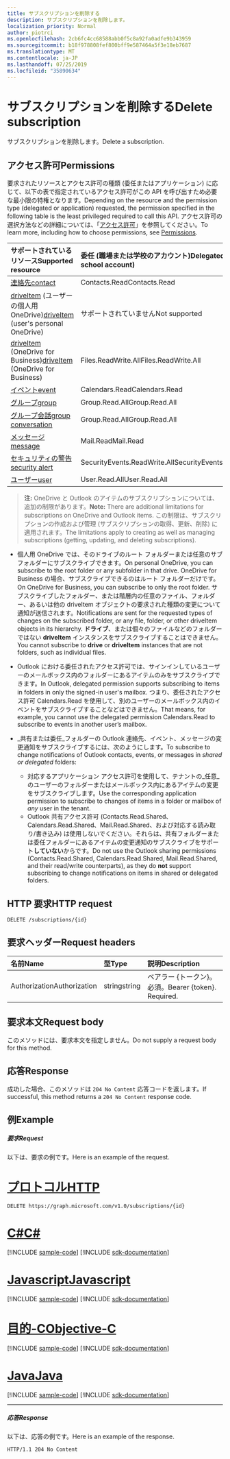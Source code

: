 ```yaml
---
title: サブスクリプションを削除する
description: サブスクリプションを削除します。
localization_priority: Normal
author: piotrci
ms.openlocfilehash: 2cb6fc4cc68588abb0f5c8a92fa0adfe9b343959
ms.sourcegitcommit: b18f978808fef800bff9e587464a5f3e18eb7687
ms.translationtype: MT
ms.contentlocale: ja-JP
ms.lasthandoff: 07/25/2019
ms.locfileid: "35890634"
---
```

# <a name="delete-subscription"></a><span data-ttu-id="7b9fe-103">サブスクリプションを削除する</span><span class="sxs-lookup"><span data-stu-id="7b9fe-103">Delete subscription</span></span>

<span data-ttu-id="7b9fe-104">サブスクリプションを削除します。</span><span class="sxs-lookup"><span data-stu-id="7b9fe-104">Delete a subscription.</span></span>

## <a name="permissions"></a><span data-ttu-id="7b9fe-105">アクセス許可</span><span class="sxs-lookup"><span data-stu-id="7b9fe-105">Permissions</span></span>

<span data-ttu-id="7b9fe-106">要求されたリソースとアクセス許可の種類 (委任またはアプリケーション) に応じて、以下の表で指定されているアクセス許可がこの API を呼び出すため必要な最小限の特権となります。</span><span class="sxs-lookup"><span data-stu-id="7b9fe-106">Depending on the resource and the permission type (delegated or application) requested, the permission specified in the following table is the least privileged required to call this API.</span></span> <span data-ttu-id="7b9fe-107">アクセス許可の選択方法などの詳細については、「[アクセス許可](/graph/permissions-reference)」を参照してください。</span><span class="sxs-lookup"><span data-stu-id="7b9fe-107">To learn more, including how to choose permissions, see [Permissions](/graph/permissions-reference).</span></span>

| <span data-ttu-id="7b9fe-108">サポートされているリソース</span><span class="sxs-lookup"><span data-stu-id="7b9fe-108">Supported resource</span></span> | <span data-ttu-id="7b9fe-109">委任 (職場または学校のアカウント)</span><span class="sxs-lookup"><span data-stu-id="7b9fe-109">Delegated (work or school account)</span></span> | <span data-ttu-id="7b9fe-110">委任 (個人用 Microsoft アカウント)</span><span class="sxs-lookup"><span data-stu-id="7b9fe-110">Delegated (personal Microsoft account)</span></span> | <span data-ttu-id="7b9fe-111">アプリケーション</span><span class="sxs-lookup"><span data-stu-id="7b9fe-111">Application</span></span> |
|:-----|:-----|:-----|:-----|
|[<span data-ttu-id="7b9fe-112">連絡先</span><span class="sxs-lookup"><span data-stu-id="7b9fe-112">contact</span></span>](../resources/contact.md) | <span data-ttu-id="7b9fe-113">Contacts.Read</span><span class="sxs-lookup"><span data-stu-id="7b9fe-113">Contacts.Read</span></span> | <span data-ttu-id="7b9fe-114">Contacts.Read</span><span class="sxs-lookup"><span data-stu-id="7b9fe-114">Contacts.Read</span></span> | <span data-ttu-id="7b9fe-115">Contacts.Read</span><span class="sxs-lookup"><span data-stu-id="7b9fe-115">Contacts.Read</span></span> |
|<span data-ttu-id="7b9fe-116">[driveItem](../resources/driveitem.md) (ユーザーの個人用 OneDrive)</span><span class="sxs-lookup"><span data-stu-id="7b9fe-116">[driveItem](../resources/driveitem.md) (user's personal OneDrive)</span></span> | <span data-ttu-id="7b9fe-117">サポートされていません</span><span class="sxs-lookup"><span data-stu-id="7b9fe-117">Not supported</span></span> | <span data-ttu-id="7b9fe-118">Files.ReadWrite</span><span class="sxs-lookup"><span data-stu-id="7b9fe-118">Files.ReadWrite</span></span> | <span data-ttu-id="7b9fe-119">サポートされていません</span><span class="sxs-lookup"><span data-stu-id="7b9fe-119">Not supported</span></span> |
|<span data-ttu-id="7b9fe-120">[driveItem](../resources/driveitem.md) (OneDrive for Business)</span><span class="sxs-lookup"><span data-stu-id="7b9fe-120">[driveItem](../resources/driveitem.md) (OneDrive for Business)</span></span> | <span data-ttu-id="7b9fe-121">Files.ReadWrite.All</span><span class="sxs-lookup"><span data-stu-id="7b9fe-121">Files.ReadWrite.All</span></span> | <span data-ttu-id="7b9fe-122">サポートされていません</span><span class="sxs-lookup"><span data-stu-id="7b9fe-122">Not supported</span></span> | <span data-ttu-id="7b9fe-123">Files.ReadWrite.All</span><span class="sxs-lookup"><span data-stu-id="7b9fe-123">Files.ReadWrite.All</span></span> |
|[<span data-ttu-id="7b9fe-124">イベント</span><span class="sxs-lookup"><span data-stu-id="7b9fe-124">event</span></span>](../resources/event.md) | <span data-ttu-id="7b9fe-125">Calendars.Read</span><span class="sxs-lookup"><span data-stu-id="7b9fe-125">Calendars.Read</span></span> | <span data-ttu-id="7b9fe-126">Calendars.Read</span><span class="sxs-lookup"><span data-stu-id="7b9fe-126">Calendars.Read</span></span> | <span data-ttu-id="7b9fe-127">Calendars.Read</span><span class="sxs-lookup"><span data-stu-id="7b9fe-127">Calendars.Read</span></span> |
|[<span data-ttu-id="7b9fe-128">グループ</span><span class="sxs-lookup"><span data-stu-id="7b9fe-128">group</span></span>](../resources/group.md) | <span data-ttu-id="7b9fe-129">Group.Read.All</span><span class="sxs-lookup"><span data-stu-id="7b9fe-129">Group.Read.All</span></span> | <span data-ttu-id="7b9fe-130">サポート対象外</span><span class="sxs-lookup"><span data-stu-id="7b9fe-130">Not supported</span></span> | <span data-ttu-id="7b9fe-131">Group.Read.All</span><span class="sxs-lookup"><span data-stu-id="7b9fe-131">Group.Read.All</span></span> |
|[<span data-ttu-id="7b9fe-132">グループ会話</span><span class="sxs-lookup"><span data-stu-id="7b9fe-132">group conversation</span></span>](../resources/conversation.md) | <span data-ttu-id="7b9fe-133">Group.Read.All</span><span class="sxs-lookup"><span data-stu-id="7b9fe-133">Group.Read.All</span></span> | <span data-ttu-id="7b9fe-134">非サポート</span><span class="sxs-lookup"><span data-stu-id="7b9fe-134">Not supported</span></span> | <span data-ttu-id="7b9fe-135">非サポート</span><span class="sxs-lookup"><span data-stu-id="7b9fe-135">Not supported</span></span> |
|[<span data-ttu-id="7b9fe-136">メッセージ</span><span class="sxs-lookup"><span data-stu-id="7b9fe-136">message</span></span>](../resources/message.md) | <span data-ttu-id="7b9fe-137">Mail.Read</span><span class="sxs-lookup"><span data-stu-id="7b9fe-137">Mail.Read</span></span> | <span data-ttu-id="7b9fe-138">Mail.Read</span><span class="sxs-lookup"><span data-stu-id="7b9fe-138">Mail.Read</span></span> | <span data-ttu-id="7b9fe-139">Mail.Read</span><span class="sxs-lookup"><span data-stu-id="7b9fe-139">Mail.Read</span></span> |
|[<span data-ttu-id="7b9fe-140">セキュリティの警告</span><span class="sxs-lookup"><span data-stu-id="7b9fe-140">security alert</span></span>](../resources/alert.md) | <span data-ttu-id="7b9fe-141">SecurityEvents.ReadWrite.All</span><span class="sxs-lookup"><span data-stu-id="7b9fe-141">SecurityEvents.ReadWrite.All</span></span> | <span data-ttu-id="7b9fe-142">サポート対象外</span><span class="sxs-lookup"><span data-stu-id="7b9fe-142">Not supported</span></span> | <span data-ttu-id="7b9fe-143">SecurityEvents.ReadWrite.All</span><span class="sxs-lookup"><span data-stu-id="7b9fe-143">SecurityEvents.ReadWrite.All</span></span> |
|[<span data-ttu-id="7b9fe-144">ユーザー</span><span class="sxs-lookup"><span data-stu-id="7b9fe-144">user</span></span>](../resources/user.md) | <span data-ttu-id="7b9fe-145">User.Read.All</span><span class="sxs-lookup"><span data-stu-id="7b9fe-145">User.Read.All</span></span> | <span data-ttu-id="7b9fe-146">User.Read.All</span><span class="sxs-lookup"><span data-stu-id="7b9fe-146">User.Read.All</span></span> | <span data-ttu-id="7b9fe-147">User.Read.All</span><span class="sxs-lookup"><span data-stu-id="7b9fe-147">User.Read.All</span></span> |

> <span data-ttu-id="7b9fe-148">**注:** OneDrive と Outlook のアイテムのサブスクリプションについては、追加の制限があります。</span><span class="sxs-lookup"><span data-stu-id="7b9fe-148">**Note:** There are additional limitations for subscriptions on OneDrive and Outlook items.</span></span> <span data-ttu-id="7b9fe-149">この制限は、サブスクリプションの作成および管理 (サブスクリプションの取得、更新、削除) に適用されます。</span><span class="sxs-lookup"><span data-stu-id="7b9fe-149">The limitations apply to creating as well as managing subscriptions (getting, updating, and deleting subscriptions).</span></span>

- <span data-ttu-id="7b9fe-150">個人用 OneDrive では、そのドライブのルート フォルダーまたは任意のサブフォルダーにサブスクライブできます。</span><span class="sxs-lookup"><span data-stu-id="7b9fe-150">On personal OneDrive, you can subscribe to the root folder or any subfolder in that drive.</span></span> <span data-ttu-id="7b9fe-151">OneDrive for Business の場合、サブスクライブできるのはルート フォルダーだけです。</span><span class="sxs-lookup"><span data-stu-id="7b9fe-151">On OneDrive for Business, you can subscribe to only the root folder.</span></span> <span data-ttu-id="7b9fe-152">サブスクライブしたフォルダー、または階層内の任意のファイル、フォルダー、あるいは他の driveItem オブジェクトの要求された種類の変更について通知が送信されます。</span><span class="sxs-lookup"><span data-stu-id="7b9fe-152">Notifications are sent for the requested types of changes on the subscribed folder, or any file, folder, or other driveItem objects in its hierarchy.</span></span> <span data-ttu-id="7b9fe-153">**ドライブ**、または個々のファイルなどのフォルダーではない **driveItem** インスタンスをサブスクライブすることはできません。</span><span class="sxs-lookup"><span data-stu-id="7b9fe-153">You cannot subscribe to **drive** or **driveItem** instances that are not folders, such as individual files.</span></span>

- <span data-ttu-id="7b9fe-154">Outlook における委任されたアクセス許可では、サインインしているユーザーのメールボックス内のフォルダーにあるアイテムのみをサブスクライブできます。</span><span class="sxs-lookup"><span data-stu-id="7b9fe-154">In Outlook, delegated permission supports subscribing to items in folders in only the signed-in user's mailbox.</span></span> <span data-ttu-id="7b9fe-155">つまり、委任されたアクセス許可 Calendars.Read を使用して、別のユーザーのメールボックス内のイベントをサブスクライブすることなどはできません。</span><span class="sxs-lookup"><span data-stu-id="7b9fe-155">That means, for example, you cannot use the delegated permission Calendars.Read to subscribe to events in another user’s mailbox.</span></span>
- <span data-ttu-id="7b9fe-156">_共有または委任_フォルダーの Outlook 連絡先、イベント、メッセージの変更通知をサブスクライブするには、次のようにします。</span><span class="sxs-lookup"><span data-stu-id="7b9fe-156">To subscribe to change notifications of Outlook contacts, events, or messages in _shared or delegated_ folders:</span></span>

  - <span data-ttu-id="7b9fe-157">対応するアプリケーション アクセス許可を使用して、テナントの_任意_のユーザーのフォルダーまたはメールボックス内にあるアイテムの変更をサブスクライブします。</span><span class="sxs-lookup"><span data-stu-id="7b9fe-157">Use the corresponding application permission to subscribe to changes of items in a folder or mailbox of _any_ user in the tenant.</span></span>
  - <span data-ttu-id="7b9fe-158">Outlook 共有アクセス許可 (Contacts.Read.Shared、Calendars.Read.Shared、Mail.Read.Shared、および対応する読み取り/書き込み) は使用しないでください。それらは、共有フォルダーまたは委任フォルダーにあるアイテムの変更通知のサブスクライブをサポート**していない**からです。</span><span class="sxs-lookup"><span data-stu-id="7b9fe-158">Do not use the Outlook sharing permissions (Contacts.Read.Shared, Calendars.Read.Shared, Mail.Read.Shared, and their read/write counterparts), as they do **not** support subscribing to change notifications on items in shared or delegated folders.</span></span>


## <a name="http-request"></a><span data-ttu-id="7b9fe-159">HTTP 要求</span><span class="sxs-lookup"><span data-stu-id="7b9fe-159">HTTP request</span></span>

<!-- { "blockType": "ignored" } -->

```http
DELETE /subscriptions/{id}
```

## <a name="request-headers"></a><span data-ttu-id="7b9fe-160">要求ヘッダー</span><span class="sxs-lookup"><span data-stu-id="7b9fe-160">Request headers</span></span>

| <span data-ttu-id="7b9fe-161">名前</span><span class="sxs-lookup"><span data-stu-id="7b9fe-161">Name</span></span>       | <span data-ttu-id="7b9fe-162">型</span><span class="sxs-lookup"><span data-stu-id="7b9fe-162">Type</span></span> | <span data-ttu-id="7b9fe-163">説明</span><span class="sxs-lookup"><span data-stu-id="7b9fe-163">Description</span></span>|
|:-----------|:------|:----------|
| <span data-ttu-id="7b9fe-164">Authorization</span><span class="sxs-lookup"><span data-stu-id="7b9fe-164">Authorization</span></span>  | <span data-ttu-id="7b9fe-165">string</span><span class="sxs-lookup"><span data-stu-id="7b9fe-165">string</span></span>  | <span data-ttu-id="7b9fe-p105">ベアラー {トークン}。必須。</span><span class="sxs-lookup"><span data-stu-id="7b9fe-p105">Bearer {token}. Required.</span></span> |

## <a name="request-body"></a><span data-ttu-id="7b9fe-168">要求本文</span><span class="sxs-lookup"><span data-stu-id="7b9fe-168">Request body</span></span>

<span data-ttu-id="7b9fe-169">このメソッドには、要求本文を指定しません。</span><span class="sxs-lookup"><span data-stu-id="7b9fe-169">Do not supply a request body for this method.</span></span>

## <a name="response"></a><span data-ttu-id="7b9fe-170">応答</span><span class="sxs-lookup"><span data-stu-id="7b9fe-170">Response</span></span>

<span data-ttu-id="7b9fe-171">成功した場合、このメソッドは `204 No Content` 応答コードを返します。</span><span class="sxs-lookup"><span data-stu-id="7b9fe-171">If successful, this method returns a `204 No Content` response code.</span></span>

## <a name="example"></a><span data-ttu-id="7b9fe-172">例</span><span class="sxs-lookup"><span data-stu-id="7b9fe-172">Example</span></span>

##### <a name="request"></a><span data-ttu-id="7b9fe-173">要求</span><span class="sxs-lookup"><span data-stu-id="7b9fe-173">Request</span></span>

<span data-ttu-id="7b9fe-174">以下は、要求の例です。</span><span class="sxs-lookup"><span data-stu-id="7b9fe-174">Here is an example of the request.</span></span>

# <a name="httptabhttp"></a>[<span data-ttu-id="7b9fe-175">プロトコル</span><span class="sxs-lookup"><span data-stu-id="7b9fe-175">HTTP</span></span>](#tab/http)
<!-- {
  "blockType": "request",
  "name": "delete_subscription"
}-->

```http
DELETE https://graph.microsoft.com/v1.0/subscriptions/{id}
```
# <a name="ctabcsharp"></a>[<span data-ttu-id="7b9fe-176">C#</span><span class="sxs-lookup"><span data-stu-id="7b9fe-176">C#</span></span>](#tab/csharp)
[!INCLUDE [sample-code](../includes/snippets/csharp/delete-subscription-csharp-snippets.md)]
[!INCLUDE [sdk-documentation](../includes/snippets/snippets-sdk-documentation-link.md)]

# <a name="javascripttabjavascript"></a>[<span data-ttu-id="7b9fe-177">Javascript</span><span class="sxs-lookup"><span data-stu-id="7b9fe-177">Javascript</span></span>](#tab/javascript)
[!INCLUDE [sample-code](../includes/snippets/javascript/delete-subscription-javascript-snippets.md)]
[!INCLUDE [sdk-documentation](../includes/snippets/snippets-sdk-documentation-link.md)]

# <a name="objective-ctabobjc"></a>[<span data-ttu-id="7b9fe-178">目的-C</span><span class="sxs-lookup"><span data-stu-id="7b9fe-178">Objective-C</span></span>](#tab/objc)
[!INCLUDE [sample-code](../includes/snippets/objc/delete-subscription-objc-snippets.md)]
[!INCLUDE [sdk-documentation](../includes/snippets/snippets-sdk-documentation-link.md)]

# <a name="javatabjava"></a>[<span data-ttu-id="7b9fe-179">Java</span><span class="sxs-lookup"><span data-stu-id="7b9fe-179">Java</span></span>](#tab/java)
[!INCLUDE [sample-code](../includes/snippets/java/delete-subscription-java-snippets.md)]
[!INCLUDE [sdk-documentation](../includes/snippets/snippets-sdk-documentation-link.md)]

---


##### <a name="response"></a><span data-ttu-id="7b9fe-180">応答</span><span class="sxs-lookup"><span data-stu-id="7b9fe-180">Response</span></span>

<span data-ttu-id="7b9fe-181">以下は、応答の例です。</span><span class="sxs-lookup"><span data-stu-id="7b9fe-181">Here is an example of the response.</span></span>
<!-- {
  "blockType": "response",
  "truncated": false,
  "@odata.type": "microsoft.graph.subscription"
} -->

```http
HTTP/1.1 204 No Content
```

<!-- {
  "type": "#page.annotation",
  "description": "Delete subscription",
  "keywords": "",
  "section": "documentation",
  "tocPath": "",
  "suppressions": [
  ]
}-->
